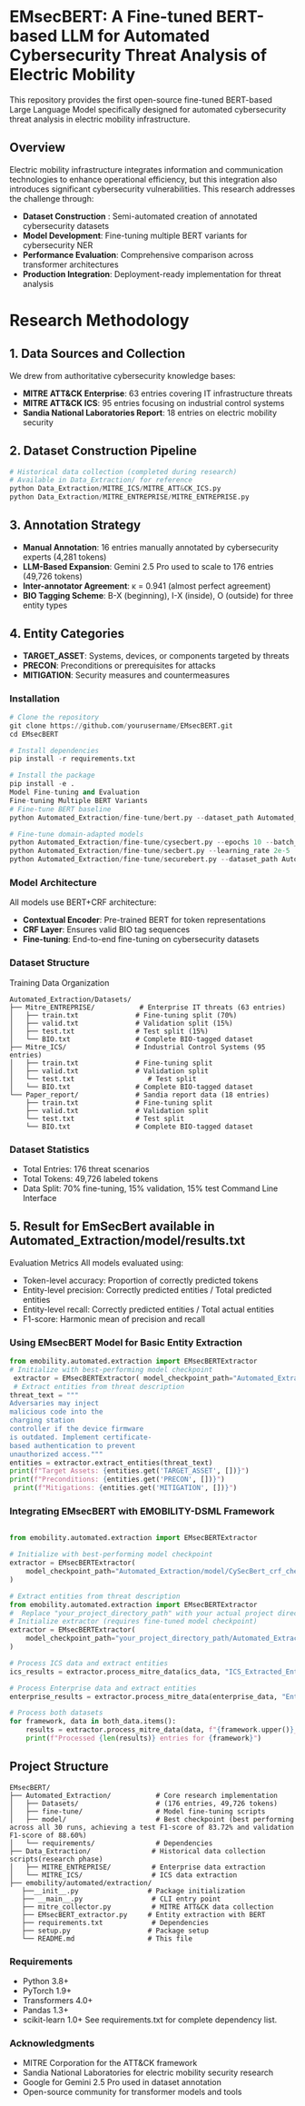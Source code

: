 # EMsecBERT: A Fine-tuned BERT-based LLM for Automated Cybersecurity Threat Analysis of Electric Mobility
This repository provides the first open-source fine-tuned BERT-based Large Language Model specifically designed for automated cybersecurity threat analysis in electric mobility infrastructure.
## Overview
Electric mobility infrastructure integrates information and communication technologies to enhance operational efficiency, but this integration also introduces significant cybersecurity vulnerabilities. This research addresses the challenge through:
- **Dataset Construction** : Semi-automated creation of annotated cybersecurity datasets
- **Model Development**: Fine-tuning multiple BERT variants for cybersecurity NER
- **Performance Evaluation**: Comprehensive comparison across transformer architectures
- **Production Integration**: Deployment-ready implementation for threat analysis
# Research Methodology
## 1. Data Sources and Collection
We drew from authoritative cybersecurity knowledge bases:
- **MITRE ATT&CK Enterprise**: 63 entries covering IT infrastructure threats
- **MITRE ATT&CK ICS**: 95 entries focusing on industrial control systems
- **Sandia National Laboratories Report**: 18 entries on electric mobility security
## 2. Dataset Construction Pipeline
```python
# Historical data collection (completed during research)
# Available in Data_Extraction/ for reference
python Data_Extraction/MITRE_ICS/MITRE_ATT&CK_ICS.py
python Data_Extraction/MITRE_ENTREPRISE/MITRE_ENTREPRISE.py
```
## 3. Annotation Strategy
- **Manual Annotation**: 16 entries manually annotated by cybersecurity experts (4,281 tokens)
- **LLM-Based Expansion**: Gemini 2.5 Pro used to scale to 176 entries (49,726 tokens)
- **Inter-annotator Agreement**: κ = 0.941 (almost perfect agreement)
- **BIO Tagging Scheme**: B-X (beginning), I-X (inside), O (outside) for three entity types
## 4. Entity Categories
- **TARGET_ASSET**: Systems, devices, or components targeted by threats
- **PRECON**: Preconditions or prerequisites for attacks
- **MITIGATION**: Security measures and countermeasures


### Installation
```python
# Clone the repository
git clone https://github.com/yourusername/EMsecBERT.git
cd EMsecBERT

# Install dependencies
pip install -r requirements.txt

# Install the package
pip install -e .
Model Fine-tuning and Evaluation
Fine-tuning Multiple BERT Variants
# Fine-tune BERT baseline
python Automated_Extraction/fine-tune/bert.py --dataset_path Automated_Extraction/Datasets/

# Fine-tune domain-adapted models
python Automated_Extraction/fine-tune/cysecbert.py --epochs 10 --batch_size 16
python Automated_Extraction/fine-tune/secbert.py --learning_rate 2e-5
python Automated_Extraction/fine-tune/securebert.py --dataset_path Automated_Extraction/Datasets/
```

### Model Architecture
All models use BERT+CRF architecture:
- **Contextual Encoder**: Pre-trained BERT for token representations
- **CRF Layer**: Ensures valid BIO tag sequences
- **Fine-tuning**: End-to-end fine-tuning on cybersecurity datasets


### Dataset Structure
Training Data Organization
```
Automated_Extraction/Datasets/
├── Mitre_ENTREPRISE/           # Enterprise IT threats (63 entries)
│   ├── train.txt              # Fine-tuning split (70%)
│   ├── valid.txt              # Validation split (15%)
│   ├── test.txt               # Test split (15%)
│   └── BIO.txt                # Complete BIO-tagged dataset
├── Mitre_ICS/                 # Industrial Control Systems (95 entries)
│   ├── train.txt              # Fine-tuning split
│   ├── valid.txt              # Validation split
│   └── test.txt                  # Test split
│   └── BIO.txt                # Complete BIO-tagged dataset
└── Paper_report/              # Sandia report data (18 entries)
    ├── train.txt              # Fine-tuning split
    ├── valid.txt              # Validation split
    └── test.txt               # Test split
    └── BIO.txt                # Complete BIO-tagged dataset
```
### Dataset Statistics
* Total Entries: 176 threat scenarios
* Total Tokens: 49,726 labeled tokens
* Data Split: 70% fine-tuning, 15% validation, 15% test
Command Line Interface


## 5. Result for EmSecBert available in Automated_Extraction/model/results.txt
Evaluation Metrics
All models evaluated using:
* Token-level accuracy: Proportion of correctly predicted tokens
* Entity-level precision: Correctly predicted entities / Total predicted entities
* Entity-level recall: Correctly predicted entities / Total actual entities
* F1-score: Harmonic mean of precision and recall


### Using  EMsecBERT Model for Basic Entity Extraction
 
```python
from emobility.automated.extraction import EMsecBERTExtractor 
# Initialize with best-performing model checkpoint
 extractor = EMsecBERTExtractor( model_checkpoint_path="Automated_Extraction/model/CySecBert_crf_checkpoint.pt" )
 # Extract entities from threat description 
threat_text = """
Adversaries may inject 
malicious code into the  
charging station 
controller if the device firmware 
is outdated. Implement certificate-
based authentication to prevent 
unauthorized access.""" 
entities = extractor.extract_entities(threat_text) 
print(f"Target Assets: {entities.get('TARGET_ASSET', [])}") 
print(f"Preconditions: {entities.get('PRECON', [])}")
 print(f"Mitigations: {entities.get('MITIGATION', [])}")
```


### Integrating EMsecBERT with EMOBILITY-DSML Framework
```python

from emobility.automated.extraction import EMsecBERTExtractor

# Initialize with best-performing model checkpoint
extractor = EMsecBERTExtractor(
    model_checkpoint_path="Automated_Extraction/model/CySecBert_crf_checkpoint.pt"
)

# Extract entities from threat description
from emobility.automated.extraction import EMsecBERTExtractor
#  Replace "your_project_directory_path" with your actual project directory path          
# Initialize extractor (requires fine-tuned model checkpoint)
extractor = EMsecBERTExtractor(
    model_checkpoint_path="your_project_directory_path/Automated_Extraction/model/CySecBert_crf_checkpoint.pt"
)

# Process ICS data and extract entities
ics_results = extractor.process_mitre_data(ics_data, "ICS_Extracted_Entities")

# Process Enterprise data and extract entities
enterprise_results = extractor.process_mitre_data(enterprise_data, "Enterprise_Extracted_Entities")

# Process both datasets
for framework, data in both_data.items():
    results = extractor.process_mitre_data(data, f"{framework.upper()}_Extracted_Entities")
    print(f"Processed {len(results)} entries for {framework}")
```

## Project Structure
```
EMsecBERT/
├── Automated_Extraction/           # Core research implementation
│   ├── Datasets/                   # (176 entries, 49,726 tokens)
│   ├── fine-tune/                  # Model fine-tuning scripts
│   ├── model/                      # Best checkpoint (best performing across all 30 runs, achieving a test F1-score of 83.72% and validation F1-score of 88.60%)
│   └── requirements/               # Dependencies
├── Data_Extraction/               # Historical data collection scripts(research phase)
│   ├── MITRE_ENTREPRISE/          # Enterprise data extraction
│   └── MITRE_ICS/                 # ICS data extraction
├── emobility/automated/extraction/
   ├──__init__.py                 # Package initialization
   ├── __main__.py                 # CLI entry point
   ├── mitre_collector.py          # MITRE ATT&CK data collection
   ├── EMsecBERT_extractor.py     # Entity extraction with BERT
   ├── requirements.txt            # Dependencies
   ├── setup.py                   # Package setup
   └── README.md                  # This file
```

### Requirements
* Python 3.8+
* PyTorch 1.9+
* Transformers 4.0+
* Pandas 1.3+
* scikit-learn 1.0+
See requirements.txt for complete dependency list.

### Acknowledgments
* MITRE Corporation for the ATT&CK framework
* Sandia National Laboratories for electric mobility security research
* Google for Gemini 2.5 Pro used in dataset annotation
* Open-source community for transformer models and tools
